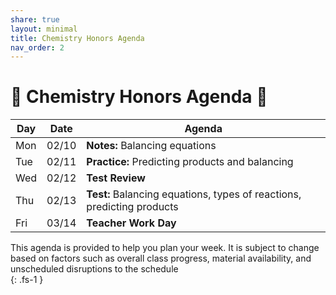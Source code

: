 ```yaml
---
share: true
layout: minimal
title: Chemistry Honors Agenda
nav_order: 2
---
```

# 🧪 Chemistry Honors Agenda 🥽  
  
| Day | Date  | Agenda                                                                 |  
| --- | ----- | ---------------------------------------------------------------------- |  
| Mon | 02/10 | **Notes:** Balancing equations                                         |  
| Tue | 02/11 | **Practice:** Predicting products and balancing                        |  
| Wed | 02/12 | **Test Review**                                                        |  
| Thu | 02/13 | **Test:** Balancing equations, types of reactions, predicting products |  
| Fri | 03/14 | **Teacher Work Day**                                                   |  
  
This agenda is provided to help you plan your week. It is subject to change based on factors such as overall class progress, material availability, and unscheduled disruptions to the schedule  
{: .fs-1 }  
  
